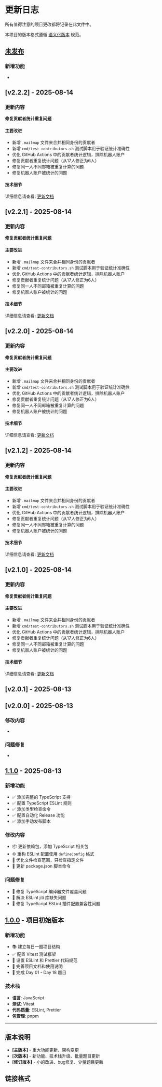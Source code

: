 # 更新日志

所有值得注意的项目更改都将记录在此文件中。

本项目的版本格式遵循 [语义化版本](https://semver.org/lang/zh-CN/) 规范。

## [未发布]

### 新增功能

-


## [v2.2.2] - 2025-08-14

### 更新内容

**修复贡献者统计重复问题**

#### 主要改进
- 新增 `.mailmap` 文件来合并相同身份的贡献者
- 新增 `cmd/test-contributors.sh` 测试脚本用于验证统计准确性
- 优化 GitHub Actions 中的贡献者统计逻辑，排除机器人账户
- 修复贡献者重复统计问题（从17人修正为6人）
- 修复同一人不同邮箱被重复计算的问题
- 修复机器人账户被统计的问题
#### 技术细节

详细信息请查看: [更新文档](updates/2025-08-14-修复贡献者统计重复问题.md)


## [v2.2.1] - 2025-08-14

### 更新内容

**修复贡献者统计重复问题**

#### 主要改进
- 新增 `.mailmap` 文件来合并相同身份的贡献者
- 新增 `cmd/test-contributors.sh` 测试脚本用于验证统计准确性
- 优化 GitHub Actions 中的贡献者统计逻辑，排除机器人账户
- 修复贡献者重复统计问题（从17人修正为6人）
- 修复同一人不同邮箱被重复计算的问题
- 修复机器人账户被统计的问题
#### 技术细节

详细信息请查看: [更新文档](updates/2025-08-14-修复贡献者统计重复问题.md)


## [v2.2.0] - 2025-08-14

### 更新内容

**修复贡献者统计重复问题**

#### 主要改进
- 新增 `.mailmap` 文件来合并相同身份的贡献者
- 新增 `cmd/test-contributors.sh` 测试脚本用于验证统计准确性
- 优化 GitHub Actions 中的贡献者统计逻辑，排除机器人账户
- 修复贡献者重复统计问题（从17人修正为6人）
- 修复同一人不同邮箱被重复计算的问题
- 修复机器人账户被统计的问题
#### 技术细节

详细信息请查看: [更新文档](updates/2025-08-14-修复贡献者统计重复问题.md)


## [v2.1.2] - 2025-08-14

### 更新内容

**修复贡献者统计重复问题**

#### 主要改进
- 新增 `.mailmap` 文件来合并相同身份的贡献者
- 新增 `cmd/test-contributors.sh` 测试脚本用于验证统计准确性
- 优化 GitHub Actions 中的贡献者统计逻辑，排除机器人账户
- 修复贡献者重复统计问题（从17人修正为6人）
- 修复同一人不同邮箱被重复计算的问题
- 修复机器人账户被统计的问题
#### 技术细节

详细信息请查看: [更新文档](updates/2025-08-14-修复贡献者统计重复问题.md)

## [v2.1.0] - 2025-08-14

### 更新内容

**修复贡献者统计重复问题**

#### 主要改进

- 新增 `.mailmap` 文件来合并相同身份的贡献者
- 新增 `cmd/test-contributors.sh` 测试脚本用于验证统计准确性
- 优化 GitHub Actions 中的贡献者统计逻辑，排除机器人账户
- 修复贡献者重复统计问题（从17人修正为6人）
- 修复同一人不同邮箱被重复计算的问题
- 修复机器人账户被统计的问题

#### 技术细节

详细信息请查看: [更新文档](updates/2025-08-14-修复贡献者统计重复问题.md)

## [v2.0.1] - 2025-08-13

## [v2.0.0] - 2025-08-13

### 修改内容

-

### 问题修复

-

## [1.1.0] - 2025-08-13

### 新增功能

- ✅ 添加完整的 TypeScript 支持
- ✅ 配置 TypeScript ESLint 规则
- ✅ 添加类型检查命令
- ✅ 配置自动化 Release 功能
- ✅ 添加手动发布脚本

### 修改内容

- 📦 更新依赖包，添加 TypeScript 相关包
- ⚙️ 重构 ESLint 配置使用 `defineConfig` 格式
- 🔧 优化文件检查范围，只检查指定文件
- 📝 更新 package.json 脚本命令

### 问题修复

- 🐛 修复 TypeScript 编译器文件覆盖问题
- 🐛 解决 ESLint jiti 库缺失问题
- 🐛 修复 TypeScript ESLint 插件配置兼容性问题

## [1.0.0] - 项目初始版本

### 新增功能

- 📚 建立每日一题项目结构
- ✅ 配置 Vitest 测试框架
- 🔧 设置 ESLint 和 Prettier 代码规范
- 📖 完善项目文档和使用说明
- 🎯 完成 Day 01 - Day 18 题目

### 技术栈

- **语言**: JavaScript
- **测试**: Vitest
- **代码质量**: ESLint, Prettier
- **包管理**: pnpm

---

## 版本说明

- **[主版本]** - 重大功能更新、架构变更
- **[次版本]** - 新功能、技术栈升级、批量题目更新
- **[修订版本]** - 小的改进、bug修复、少量题目更新

## 链接格式

[未发布]: https://github.com/506-FETL/one-question-per-day/compare/v1.1.0...HEAD
[1.1.0]: https://github.com/506-FETL/one-question-per-day/compare/v1.0.0...v1.1.0
[1.0.0]: https://github.com/506-FETL/one-question-per-day/releases/tag/v1.0.0
